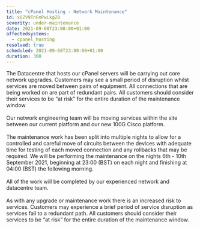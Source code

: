 ```yaml
---
title: "cPanel Hosting - Network Maintenance"
id: xOZV9TnFmPwLkgZ8
severity: under-maintenance
date: 2021-09-08T23:00:00+01:00
affectedsystems:
  - cpanel_hosting
resolved: true
scheduled: 2021-09-08T23:00:00+01:00
duration: 300
---
```

The Datacentre that hosts our cPanel servers will be carrying out core network upgrades. Customers may see a small period of disruption whilst services are moved between pairs of equipment. All connections that are being worked on are part of redundant pairs. All customers should consider their services to be “at risk” for the entire duration of the maintenance window
<br /><br />
Our network engineering team will be moving services within the site between our current platform and our new 100G Cisco platform.
<br /><br />
The maintenance work has been split into multiple nights to allow for a controlled and careful move of circuits between the devices with adequate time for testing of each moved connection and any rollbacks that may be required. We will be performing the maintenance on the nights 6th - 10th September 2021, beginning at 23:00 (BST) on each night and finishing at 04:00 (BST) the following morning.
<br /><br />
All of the work will be completed by our experienced network and datacentre team.
<br /><br />
As with any upgrade or maintenance work there is an increased risk to services. Customers may experience a brief period of service disruption as services fail to a redundant path. All customers should consider their services to be “at risk” for the entire duration of the maintenance window.

